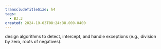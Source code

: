 ```yaml
---
transcludeTitleSize: h4
tags:
  - B3.3
created: 2024-10-03T08:24:38.000-0400
---
```

design algorithms to detect, intercept, and handle exceptions (e.g., division by zero, roots of negatives).